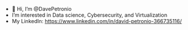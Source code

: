 - 👋 Hi, I’m @DavePetronio
- I’m interested in Data science, Cybersecurity, and Virtualization
- My LinkedIn: https://www.linkedin.com/in/david-petronio-366735116/
